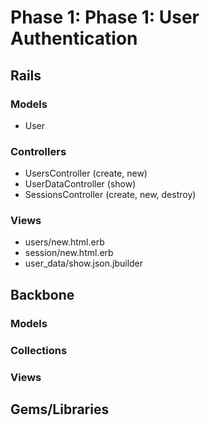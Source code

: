 # Phase 1: Phase 1: User Authentication

## Rails
### Models
* User

### Controllers
* UsersController (create, new)
* UserDataController (show)
* SessionsController (create, new, destroy)

### Views
* users/new.html.erb
* session/new.html.erb
* user_data/show.json.jbuilder

## Backbone
### Models

### Collections

### Views

## Gems/Libraries
